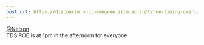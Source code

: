 ```yaml
---
post_url: https://discourse.onlinedegree.iitm.ac.in/t/roe-timing-overlaps-with-java-oppe/168537/3
---
```

[@Nelson](/u/nelson)  
TDS ROE is at 1pm in the afternoon for everyone.